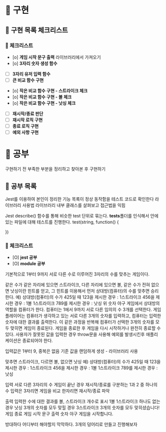 # 🚀 구현

## 🧾 구현 목록 체크리스트

### 🚨 체크리스트

- [o] **게임 시작 문구 출력** 라이브러리에서 가져오기
- [o] **3자리 숫자 생성 함수**
- [ ] **3자리 유저 입력 함수**
- [ ] **큰 비교 함수 구현**
- [o] **작은 비교 함수 구현 - 스트라이크 체크**
- [o] **작은 비교 함수 구현 - 볼 체크**
- [o] **작은 비교 함수 구현 - 낫싱 체크**
- [ ] **재시작/종료 판단**
- [ ] **재시작 로직 구현**
- [ ] **종료 로직 구현**
- [ ] **예외 사항 구현**

# 🚀 공부

구현하기 전 부족한 부분을 정리하고 찾아본 후 구현하기

## 🧾 공부 목록

Jest를 이용하여 본인이 정리한 기능 목록이 정상 동작함을 테스트 코드로 확인한다
라이브러리 사용법
라이브러리 내부 클래스를 살펴보고 접근법을 익힘

Jest
describe() 함수를 통해 비슷한 test 단위로 묶는다.
**tests**폴더를 인식해서 안에 있는 파일에 대해 테스트를 진행한다.
test(string, function() {

})

### 🚨 체크리스트

- [O] **jest 공부**
- [O] **module 공부**

기본적으로 1부터 9까지 서로 다른 수로 이루어진 3자리의 수를 맞추는 게임이다.

같은 수가 같은 자리에 있으면 스트라이크, 다른 자리에 있으면 볼, 같은 수가 전혀 없으면 낫싱이란 힌트를 얻고, 그 힌트를 이용해서 먼저 상대방(컴퓨터)의 수를 맞추면 승리한다.
예) 상대방(컴퓨터)의 수가 425일 때
123을 제시한 경우 : 1스트라이크
456을 제시한 경우 : 1볼 1스트라이크
789를 제시한 경우 : 낫싱
위 숫자 야구 게임에서 상대방의 역할을 컴퓨터가 한다. 컴퓨터는 1에서 9까지 서로 다른 임의의 수 3개를 선택한다. 게임 플레이어는 컴퓨터가 생각하고 있는 서로 다른 3개의 숫자를 입력하고, 컴퓨터는 입력한 숫자에 대한 결과를 출력한다.
이 같은 과정을 반복해 컴퓨터가 선택한 3개의 숫자를 모두 맞히면 게임이 종료된다.
게임을 종료한 후 게임을 다시 시작하거나 완전히 종료할 수 있다.
사용자가 잘못된 값을 입력한 경우 throw문을 사용해 예외를 발생시킨후 애플리케이션은 종료되어야 한다.

입력값은 1부터 9, 중복은 없음
기준 값을 랜덤하게 생성 - 라이브러리 사용

맞추면 스트라이크, 다르면 볼, 없으면 낫싱
예) 상대방(컴퓨터)의 수가 425일 때
123을 제시한 경우 : 1스트라이크
456을 제시한 경우 : 1볼 1스트라이크
789를 제시한 경우 : 낫싱

입력
서로 다른 3자리의 수
게임이 끝난 경우 재시작/종료를 구분하는 1과 2 중 하나의 수
입력은 3자리면 게임을 비교
한자리면 재시작/종료 파악

출력
입력한 수에 대한 결과를 볼, 스트라이크 개수로 표시
1볼 1스트라이크
하나도 없는 경우
낫싱
3개의 숫자를 모두 맞힐 경우
3스트라이크
3개의 숫자를 모두 맞히셨습니다! 게임 종료
게임 시작 문구 출력
숫자 야구 게임을 시작합니다.

방대하다 어디부터 해야할지 막막하다. 3개의 덩어리로 만들고 진행해보자
